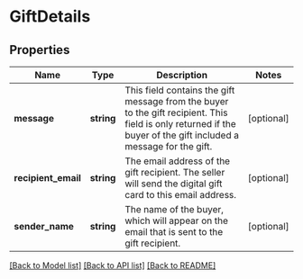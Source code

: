 # GiftDetails

## Properties
Name | Type | Description | Notes
------------ | ------------- | ------------- | -------------
**message** | **string** | This field contains the gift message from the buyer to the gift recipient. This field is only returned if the buyer of the gift included a message for the gift. | [optional] 
**recipient_email** | **string** | The email address of the gift recipient. The seller will send the digital gift card to this email address. | [optional] 
**sender_name** | **string** | The name of the buyer, which will appear on the email that is sent to the gift recipient. | [optional] 

[[Back to Model list]](../../README.md#documentation-for-models) [[Back to API list]](../../README.md#documentation-for-api-endpoints) [[Back to README]](../../README.md)

